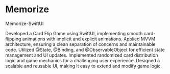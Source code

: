 # Memorize
Memorize-SwiftUI

Developed a Card Flip Game using SwiftUI, implementing smooth card-flipping animations with implicit and explicit animations.
Applied MVVM architecture, ensuring a clean separation of concerns and maintainable code.
Utilized @State, @Binding, and @ObservableObject for efficient state management and UI updates.
Implemented randomized card distribution logic and game mechanics for a challenging user experience.
Designed a scalable and reusable UI, making it easy to extend and modify game logic.
